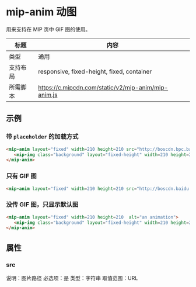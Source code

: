 # mip-anim 动图

用来支持在 MIP 页中 GIF 图的使用。

标题|内容
----|----
类型|通用
支持布局|responsive, fixed-height, fixed, container
所需脚本|https://c.mipcdn.com/static/v2/mip-anim/mip-anim.js

## 示例

### 带 `placeholder` 的加载方式

```html
<mip-anim layout="fixed" width=210 height=210 src="http://boscdn.bpc.baidu.com/v1/assets/mipengine/sample.gif" alt="an animation">
   <mip-img class="background" layout="fixed-height" width=210 height=210 src="http://boscdn.baidu.com/v1/assets/mipengine/logo.jpeg"></mip-img>
</mip-anim>
```

### 只有 GIF 图

```html
<mip-anim layout="fixed" width=210 height=210 src="http://boscdn.baidu.com/v1/assets/mipengine/sample.gif" alt="an animation"></mip-anim>
```

### 没传 GIF 图，只显示默认图

```html
<mip-anim layout="fixed" width=210 height=210  alt="an animation">
   <mip-img class="background" layout="fixed-height" width=210 height=210 src="http://boscdn.baidu.com/v1/assets/mipengine/logo.jpeg"></mip-img>
</mip-anim>
```

## 属性

### src

说明：图片路径
必选项：是
类型：字符串
取值范围：URL

